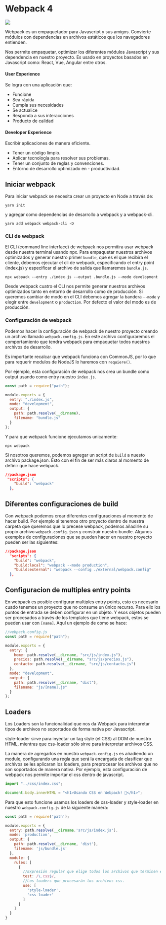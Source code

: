 # Webpack 4

![](https://miro.medium.com/max/2000/1*oJj7VCITmRw4VLRm_ud8Sw.png)

Webpack es un empaquetador para Javascript y sus amigos. Convierte módulos con dependencias en archivos estáticos que los navegadores entienden.

Nos permite empaquetar, optimizar los diferentes módulos Javascript y sus dependencia en nuestro proyecto. Es usado en proyectos basados en Javascript como: React, Vue, Angular entre otros.

#### User Experience

Se logra con una aplicación que:

- Funcione
- Sea rápida
- Cumpla sus necesidades
- Se actualice
- Responda a sus interacciones
- Producto de calidad

#### Developer Experience

Escribir aplicaciones de manera eficiente.

- Tener un código limpio.
- Aplicar tecnología para resolver sus problemas.
- Tener un conjunto de reglas y convenciones.
- Entorno de desarrollo optimizado en - productividad.

## Iniciar webpack

Para iniciar webpack se necesita crear un proyecto en Node a través de:

```
yarn init
```

y agregar como dependencias de desarrollo a webpack y a webpack-cli.

```
yarn add webpack webpack-cli -D
```

### CLI de webpack

El CLI (command line interface) de webpack nos permitira usar webpack desde nuestra terminal usando npx. Para empaquetar nuestros archivos optimizados y generar nuestro primer `bundle`, que es el que recibira el cliente, debemos ejecutar el cli de webpack, especificando el entry point (index.js) y especificar el archivo de salida que llamaremos `bundle.js`.

```
npx webpack --entry ./index.js --output .bundle.js --mode development
```

Desde webpack cuatro el CLI nos permite generar nuestros archivos optimizados tanto en entorno de desarrollo como de producción. Si queremos cambiar de modo en el CLI debemos agregar la bandera `--mode` y elegir entre `development` o `production`. Por defecto el valor del modo es de producción.

### Configuración de webpack

Podemos hacer la configuración de webpack de nuestro proyecto creando un archivo llamado `webpack.config.js`. En este archivo configuraremos el comportamiento que tendra webpack para empaquetar todos nuestros archivos de desarrollo.

Es importante recalcar que webpack funciona con CommonJS, por lo que para requerir modulos de NodeJS lo haremos con `requiere()`.

Por ejemplo, esta configuración de webpack nos crea un bundle como output usando como entry nuestro `index.js`.

```javascript
const path = require("path");

module.exports = {
  entry: "./index.js",
  mode: "development",
  output: {
    path: path.resolve(__dirname),
    filename: "bundle.js"
  }
};
```

Y para que webpack funcione ejecutamos unicamente:

```
npx webpack
```

Si nosotros queremos, podemos agregar un script de `build` a nuesto archivo package.json. Esto con el fin de ser más claros al momento de definir que hace webpack.

```json
//package.json
 "scripts": {
    "build": "webpack"
  },
```

## Diferentes configuraciones de build

Con webpack podemos crear diferentes configuraciones al momento de hacer build. Por ejemplo si tenemos otro proyecto dentro de nuestra carpeta que queremos que lo precese webpack, podemos añadirle su propio archivo `webpack.config.json` y construir nuestro bundle. Algunos exemplos de configuraciones que se pueden hacer en nuestro proyecto pueden ser las siguientes:

```json
//package.json
  "scripts": {
    "build": "webpack",
    "build:local": "webpack --mode production",
    "build:external": "webpack --config ./external/webpack.config"
  },
```

## Configuracion de multiples entry points

En webpack es posible configurar multiples entry points, esto es necesario cuado tenemos un proyecto que no consume un único recurso. Para ello los puntos de entrada se deben configurar en un objeto. Y esos objetos pueden ser procesados a través de los templates que tiene webpack, estos se pueden usar con `[name]`. Aquí un ejemplo de como se hace:

```javascript
//webpack.config.js
const path = require("path");

module.exports = {
  entry: {
    home: path.resolve(__dirname, "src/js/index.js"),
    precios: path.resolve(__dirname, "src/js/precios.js"),
    contacto: path.resolve(__dirname, "src/js/contacto.js")
  },
  mode: "development",
  output: {
    path: path.resolve(__dirname, "dist"),
    filename: "js/[name].js"
  }
};
```

## Loaders

Los Loaders son la funcionalidad que nos da Webpack para interpretar tipos de archivos no soportados de forma nativa por Javascript.

style-loader sirve para inyectar un tag style (el CSS) al DOM de nuestro HTML, mientras que css-loader sólo sirve para interpretar archivos CSS.

La manera de agregarlos en nuestro `webpack.config.js` es añadiendo un module, configurando una regla que será la encargada de clasificar que archivos se les aplicaran los loaders, para preprocesar los archivos que no son soportados de manera nativa. Por ejemplo, esta configuración de webpack nos permite importar el css dentro de javascript.

```javascript
import "../css/index.css";

document.body.innerHTML = "<h1>Usando CSS en Webpack! 🎉</h1>";

```
Para que esto funcione usamos los loaders de css-loader y style-loader en nuestro `webpack.config.js` de la siguiente manera:

```javascript
const path = require('path');

module.exports = {
  entry: path.resolve(__dirname,'src/js/index.js'),
  mode: 'production',
  output: {
    path: path.resolve(__dirname, 'dist'),
    filename: 'js/bundle.js'
  },
  module: {
    rules: [
      {
        //Expresión regular que elige todos los archivos que terminen en css.
        test: /\.css$/,
        //Los loaders que procesarán los archivos css.
        use: [
          'style-loader',
          'css-loader'
        ]
      }
    ]
  }
}

```